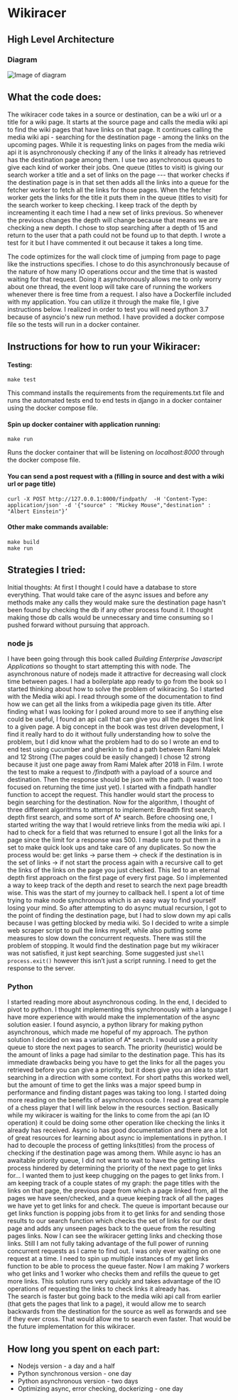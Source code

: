 # Wikiracer 

## High Level Architecture 
### Diagram
![Image of diagram](https://user-images.githubusercontent.com/11155241/79812892-03e0ff00-832f-11ea-9a14-4345c9b1b088.png)

## What the code does:
The wikiracer code takes in a source or destination, can be a wiki url or a title for a wiki page. It starts at the source page and calls the media wiki api to find the wiki pages that have links on that page. It continues calling the media wiki api - searching for the destination page -  among the links on the upcoming pages. While it is requesting links on pages from the media wiki api it is asynchronously checking if any of the links it already has retrieved has the destination page among them. I use two asynchronous queues to give each kind of worker their jobs. One queue (titles to visit) is giving our search worker a title and a set of links on the page --- that worker checks if the destination page is in that set then adds all the links into a queue for the fetcher worker to fetch all the links for those pages. When the fetcher worker gets the links for the title it puts them in the queue (titles to visit) for the search worker to keep checking. I keep track of the depth by increamenting it each time I had a new set of links previous. So whenever the previous changes the depth will change because that means we are checking a new depth. I chose to stop searching after a depth of 15 and return to the user that a path could not be found up to that depth. I wrote a test for it but I have commented it out because it takes a long time.

The code optimizes for the wall clock time of jumping from page to page like the instructions specifies. I chose to do this asynchronously because of the nature of how many IO operations occur and the time that is wasted waiting for that request. Doing it asynchronously allows me to only worry about one thread, the event loop will take care of running the workers whenever there is free time from a request. 
I also have a Dockerfile included with my application. You can utilize it through the make file, I give instructions below. I realized in order to test you will need python 3.7 because of asyncio's new run method. I have provided a docker compose file so the tests will run in a docker container. 

## Instructions for how to run your Wikiracer:
#### Testing:
```Shell 
make test
```
This command installs the requirements from the requirements.txt file and runs the automated tests end to end tests in django in a docker container using the docker compose file.

#### Spin up docker container with application running:
 ```Shell
 make run
 ```
Runs the docker container that will be listening on *localhost:8000* through the docker compose file.

#### You can send a post request with a (filling in source and dest with a wiki url or page title)
```Shell 
curl -X POST http://127.0.0.1:8000/findpath/  -H 'Content-Type: application/json' -d '{"source" : "Mickey Mouse","destination" : "Albert Einstein"}’
```

#### Other make commands available:
 ```Shell
 make build
 make run
 ```
 
## Strategies I tried:
Initial thoughts:
At first I thought I could have a database to store everything. That would take care of the async issues and before any methods make any calls they would make sure the destination page hasn't been found by checking the db if any other process found it. I thought making those db calls would be unnecessary and time consuming so I pushed forward without pursuing that approach.

### node js

I have been going through this book called *Building Enterprise Javascript Applications* so thought to start attempting this with node. The asynchronous nature of nodejs made it attractive for decreasing wall clock time between pages. I had a boilerplate app ready to go from the book so I started thinking about how to solve the problem of wikiracing. 
So I started with the Media wiki api. I read through some of the documentation to find how we can get all the links from a wikipedia page given its title. After finding what I was looking for I poked around more to see if anything else could be useful, I found an api call that can give you all the pages that link to a given page. 
A big concept in the book was test driven development, I find it really hard to do it without fully understanding how to solve the problem, but I did know what the problem had to do so I wrote an end to end test using cucumber and gherkin to find a path between Rami Malek and 12 Strong (The pages could be easily changed) I chose 12 strong because it just one page away from Rami Malek after 2018 in Film. 
I wrote the test to make a request to */findpath* with a payload of a source and destination. Then the response should be json with the path. (I wasn’t too focused on returning the time just yet). I started with a findpath handler function to accept the request. This handler would start the process to begin searching for the destination.
Now for the algorithm,  I thought of three different algorithms to attempt to implement: Breadth first search, depth first search, and some sort of A* search.
Before choosing one, I started writing the way that I would retrieve links from the media wiki api. I had to check for a field that was returned to ensure I got all the links for a page since the limit for a response was 500. I made sure to put them in a set to make quick look ups and take care of any duplicates. 
So now the process would be: get links -> parse them -> check if the destination is in the set of links -> if not start the process again with a recursive call to get the links of the links on the page you just checked. This led to an eternal depth first approach on the first page of every first page. So I implemented a way to keep track of the depth and reset to search the next page breadth wise. This was the start of my journey to callback hell. 
I spent a lot of time trying to make node synchronous which is an easy way to find yourself losing your mind. So after attempting to do async mutual recursion, I got to the point of finding the destination page, but I had to slow down my api calls because I was getting blocked by media wiki. So I decided to write a simple web scraper script to pull the links myself, while also putting some measures to slow down the concurrent requests.
There was still the problem of stopping. It would find the destination page but my wikiracer was not satisfied, it just kept searching. Some suggested just ```shell process.exit()``` however this isn’t just a script running. I need to get the response to the server.

### Python

I started reading more about asynchronous coding. In the end, I decided to pivot to python. I thought implementing this synchronously with a language I have more experience with would make the implementation of the async solution easier. I found asyncio, a python library for making python asynchronous, which made me hopeful of my approach.
The python solution I decided on was a variation of A* search. I would use a priority queue to store the next pages to search. The priority (heuristic) would be the amount of links a page had similar to the destination page. This has its immediate drawbacks being you have to get the links for all the pages you retrieved before you can give a priority, but it does give you an idea to start searching in a direction with some context. For short paths this worked well, but the amount of time to get the links was a major speed bump in performance and finding distant pages was taking too long.
I started doing more reading on the benefits of asynchronous code. I read a great example of a chess player that I will link below in the resources section. Basically while my wikiracer is waiting for the links to come from the api (an IO operation) it could be doing some other operation like checking the links it already has received. 
Async io has good documentation and there are a lot of great resources for learning about async io implementations in python. I had to decouple the process of getting links(titles) from the process of checking if the destination page was among them. While async io has an awaitable priority queue, I did not want to wait to have the getting links process hindered by determining the priority of the next page to get links for… I wanted them to just keep chugging on the pages to get links from. I am keeping track of a couple states of my graph: the page titles with the links on that page, the previous page from which a page linked from, all the pages we have seen/checked, and a queue keeping track of all the pages we have yet to get links for and check.
The queue is important because our get links function is popping jobs from it to get links for and sending those results to our search function which checks the set of links for our dest page and adds any unseen pages back to the queue from the resulting pages links. 
Now I can see the wikiracer getting links and checking those links. Still I am not fully taking advantage of the full power of running concurrent requests as I came to find out. I was only ever waiting on one request at a time. I need to spin up multiple instances of my get links function to be able to process the queue faster. 
Now I am making 7 workers who get links and 1 worker who checks them and refills the queue to get more links. This solution runs very quickly and takes advantage of the IO operations of requesting the links to check links it already has.  
 The search is faster but going back to the media wiki api call from earlier (that gets the pages that link to a page), it would allow me to search backwards from the destination for the source as well as forwards and see if they ever cross. That would allow me to search even faster. That would be the future implementation for this wikiracer. 

## How long you spent on each part:
* Nodejs version - 				    a day and a half
* Python synchronous version - 			    one day
* Python asynchronous version - 			    two days
* Optimizing async, error checking, dockerizing -	    one day 

